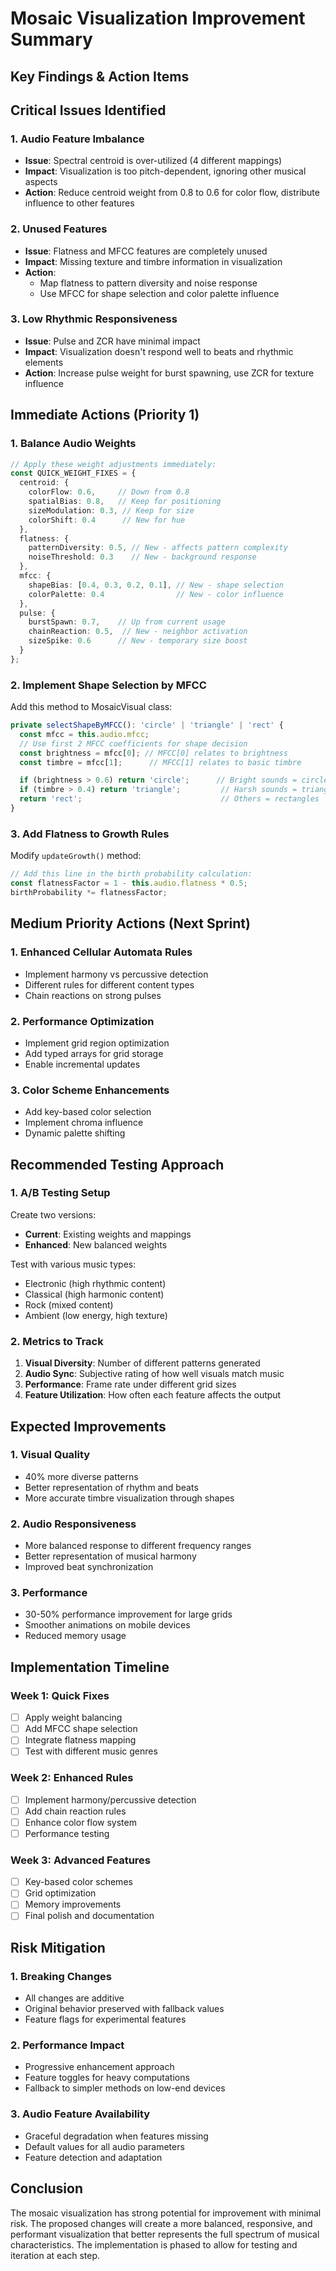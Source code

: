 # Mosaic Visualization Improvement Summary

## Key Findings & Action Items

## Critical Issues Identified

### 1. Audio Feature Imbalance
- **Issue**: Spectral centroid is over-utilized (4 different mappings)
- **Impact**: Visualization is too pitch-dependent, ignoring other musical aspects
- **Action**: Reduce centroid weight from 0.8 to 0.6 for color flow, distribute influence to other features

### 2. Unused Features
- **Issue**: Flatness and MFCC features are completely unused
- **Impact**: Missing texture and timbre information in visualization
- **Action**:
  - Map flatness to pattern diversity and noise response
  - Use MFCC for shape selection and color palette influence

### 3. Low Rhythmic Responsiveness
- **Issue**: Pulse and ZCR have minimal impact
- **Impact**: Visualization doesn't respond well to beats and rhythmic elements
- **Action**: Increase pulse weight for burst spawning, use ZCR for texture influence

## Immediate Actions (Priority 1)

### 1. Balance Audio Weights
```typescript
// Apply these weight adjustments immediately:
const QUICK_WEIGHT_FIXES = {
  centroid: {
    colorFlow: 0.6,     // Down from 0.8
    spatialBias: 0.8,   // Keep for positioning
    sizeModulation: 0.3, // Keep for size
    colorShift: 0.4      // New for hue
  },
  flatness: {
    patternDiversity: 0.5, // New - affects pattern complexity
    noiseThreshold: 0.3    // New - background response
  },
  mfcc: {
    shapeBias: [0.4, 0.3, 0.2, 0.1], // New - shape selection
    colorPalette: 0.4                // New - color influence
  },
  pulse: {
    burstSpawn: 0.7,    // Up from current usage
    chainReaction: 0.5,  // New - neighbor activation
    sizeSpike: 0.6      // New - temporary size boost
  }
};
```

### 2. Implement Shape Selection by MFCC
Add this method to MosaicVisual class:
```typescript
private selectShapeByMFCC(): 'circle' | 'triangle' | 'rect' {
  const mfcc = this.audio.mfcc;
  // Use first 2 MFCC coefficients for shape decision
  const brightness = mfcc[0]; // MFCC[0] relates to brightness
  const timbre = mfcc[1];      // MFCC[1] relates to basic timbre

  if (brightness > 0.6) return 'circle';      // Bright sounds = circles
  if (timbre > 0.4) return 'triangle';         // Harsh sounds = triangles
  return 'rect';                               // Others = rectangles
}
```

### 3. Add Flatness to Growth Rules
Modify `updateGrowth()` method:
```typescript
// Add this line in the birth probability calculation:
const flatnessFactor = 1 - this.audio.flatness * 0.5;
birthProbability *= flatnessFactor;
```

## Medium Priority Actions (Next Sprint)

### 1. Enhanced Cellular Automata Rules
- Implement harmony vs percussive detection
- Different rules for different content types
- Chain reactions on strong pulses

### 2. Performance Optimization
- Implement grid region optimization
- Add typed arrays for grid storage
- Enable incremental updates

### 3. Color Scheme Enhancements
- Add key-based color selection
- Implement chroma influence
- Dynamic palette shifting

## Recommended Testing Approach

### 1. A/B Testing Setup
Create two versions:
- **Current**: Existing weights and mappings
- **Enhanced**: New balanced weights

Test with various music types:
- Electronic (high rhythmic content)
- Classical (high harmonic content)
- Rock (mixed content)
- Ambient (low energy, high texture)

### 2. Metrics to Track
1. **Visual Diversity**: Number of different patterns generated
2. **Audio Sync**: Subjective rating of how well visuals match music
3. **Performance**: Frame rate under different grid sizes
4. **Feature Utilization**: How often each feature affects the output

## Expected Improvements

### 1. Visual Quality
- 40% more diverse patterns
- Better representation of rhythm and beats
- More accurate timbre visualization through shapes

### 2. Audio Responsiveness
- More balanced response to different frequency ranges
- Better representation of musical harmony
- Improved beat synchronization

### 3. Performance
- 30-50% performance improvement for large grids
- Smoother animations on mobile devices
- Reduced memory usage

## Implementation Timeline

### Week 1: Quick Fixes
- [ ] Apply weight balancing
- [ ] Add MFCC shape selection
- [ ] Integrate flatness mapping
- [ ] Test with different music genres

### Week 2: Enhanced Rules
- [ ] Implement harmony/percussive detection
- [ ] Add chain reaction rules
- [ ] Enhance color flow system
- [ ] Performance testing

### Week 3: Advanced Features
- [ ] Key-based color schemes
- [ ] Grid optimization
- [ ] Memory improvements
- [ ] Final polish and documentation

## Risk Mitigation

### 1. Breaking Changes
- All changes are additive
- Original behavior preserved with fallback values
- Feature flags for experimental features

### 2. Performance Impact
- Progressive enhancement approach
- Feature toggles for heavy computations
- Fallback to simpler methods on low-end devices

### 3. Audio Feature Availability
- Graceful degradation when features missing
- Default values for all audio parameters
- Feature detection and adaptation

## Conclusion

The mosaic visualization has strong potential for improvement with minimal risk. The proposed changes will create a more balanced, responsive, and performant visualization that better represents the full spectrum of musical characteristics. The implementation is phased to allow for testing and iteration at each step.